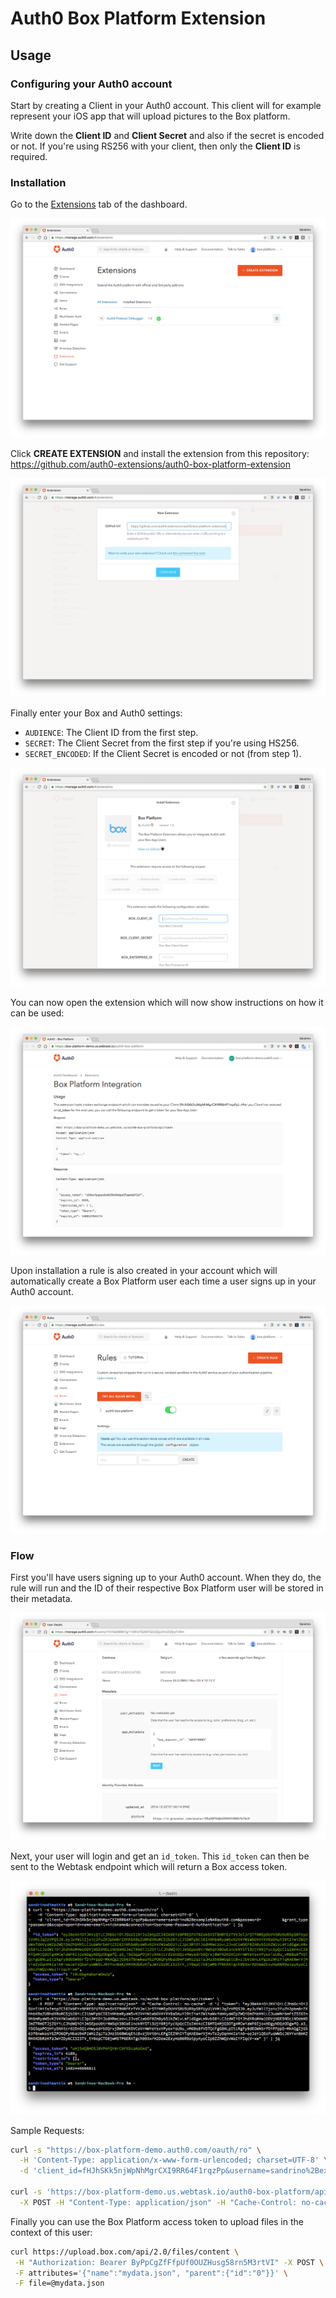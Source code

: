 # Auth0 Box Platform Extension

## Usage

### Configuring your Auth0 account

Start by creating a Client in your Auth0 account. This client will for example represent your iOS app that will upload pictures to the Box platform.

Write down the **Client ID** and **Client Secret** and also if the secret is encoded or not. If you're using RS256 with your client, then only the **Client ID** is required. 

### Installation

Go to the [Extensions](https://manage.auth0.com/#/extensions) tab of the dashboard.

![](/media/step1-extensions-overview.png)

Click **CREATE EXTENSION** and install the extension from this repository: https://github.com/auth0-extensions/auth0-box-platform-extension

![](/media/step2-extension-link.png)

Finally enter your Box and Auth0 settings:

 - `AUDIENCE`: The Client ID from the first step.
 - `SECRET`: The Client Secret from the first step if you're using HS256.
 - `SECRET_ENCODED`: If the Client Secret is encoded or not (from step 1).
 
![](/media/step3-enter-settings.png)

You can now open the extension which will now show instructions on how it can be used:

![](/media/step4-box-platform-homepage.png)

Upon installation a rule is also created in your account which will automatically create a Box Platform user each time a user signs up in your Auth0 account.

![](/media/step5-rule-example.png)

### Flow

First you'll have users signing up to your Auth0 account. When they do, the rule will run and the ID of their respective Box Platform user will be stored in their metadata.

![](/media/step6-signup.png)

Next, your user will login and get an `id_token`. This `id_token` can then be sent to the Webtask endpoint which will return a Box access token.

![](/media/step7-token.png)

Sample Requests:

```bash
curl -s "https://box-platform-demo.auth0.com/oauth/ro" \
  -H 'Content-Type: application/x-www-form-urlencoded; charset=UTF-8' \
  -d 'client_id=fHJhSKk5njWpNhMgrCXI9RR64F1rqzPp&username=sandrino%2Bexample%40auth0.com&password=mypass&grant_type=password&scope=openid+name+email+nickname&connection=Username-Password-Authentication'

curl -s 'https://box-platform-demo.us.webtask.io/auth0-box-platform/api/token' \
  -X POST -H "Content-Type: application/json" -H "Cache-Control: no-cache" -d '{ "token": "eyJ0eXAiOiJKV1QiLCJhbGciOiJSUzI1NiIsImtpZCI6Ik9EYzBPRE5FUTBZek5VSTBNRFEzTVVJelJrSTFNMEpDUVVSRU5URXpSRFUyUlVVM1JqZzVPQSJ9.eyJuYW1lIjoic2FuZHJpbm8rZXhhbXBsZUBhdXRoMC5jb20iLCJlbWFpbCI6InNhbmRyaW5vK2V4YW1wbGVAYXV0aDAuY29tIiwiZW1haWxfdmVyaWZpZWQiOmZhbHNlLCJuaWNrbmFtZSI6InNhbmRyaW5vK2V4YW1wbGUiLCJpc3MiOiJodHRwczovL2JveC1wbGF0Zm9ybS1kZW1vLmF1dGgwLmNvbS8iLCJzdWIiOiJhdXRoMHw1ODVjNGE5NDc1NDdmNDJmZTRmOTJjZGYiLCJhdWQiOiJmSEpoU0trNW5qV3BOaE1nckNYSTlSUjY0RjFycXpQcCIsImV4cCI6MTQ4MjQ3OTg4MCwiaWF0IjoxNDgyNDQzODgwfQ.a3_i5GSqaPOjHiy5NAtcrd2Dn5Q1vHwyedrb5QrxjBWFN2KDVCoVrmWYeYsxVPyexisU9u_vM6Bs8fVDTQcFgG8NLpIt1RgFy9dEGWN5rfDiPFppD-MkAQgIjG563f8nwkesYGZPO6QPyNbaU94P1WN1Zq1TaJHz356BWUqEtc8vzjbVt6nLEPgIEZNhIYTqKAE6wrVjHvTe2yDqnH4IaiA0-oeJaY1QEeFusWWScJ6VYxnBmKZRHXKDbRzKfaJwYZDy6CISISTV_tY0epCTG8jwM57P6ERATgch993xrH2Dew2ExyHaB6R9atpyAyoCIp9ZZhWQzvWaIiFIqcV-xw" }'
```

Finally you can use the Box Platform access token to upload files in the context of this user:

```bash
curl https://upload.box.com/api/2.0/files/content \
 -H "Authorization: Bearer ByPpCgZfFfpUf0OUZHusg58rn5M3rtVI" -X POST \
 -F attributes='{"name":"mydata.json", "parent":{"id":"0"}}' \
 -F file=@mydata.json
```
